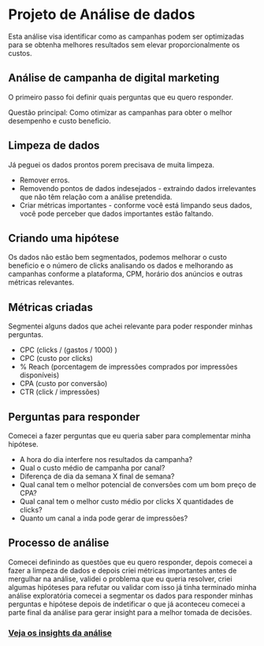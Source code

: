 # Projeto de Análise de dados

Esta análise visa identificar como as campanhas podem ser optimizadas para se obtenha melhores resultados sem elevar proporcionalmente os custos.

## Análise de campanha de digital marketing

O primeiro passo foi definir quais perguntas que eu quero responder.

Questão principal: Como otimizar as campanhas para obter o melhor desempenho e custo beneficio.

## Limpeza de dados

Já peguei os dados prontos porem precisava de muita limpeza.

- Remover erros.
- Removendo pontos de dados indesejados - extraindo dados irrelevantes que não têm relação com a análise pretendida.
- Criar métricas importantes - conforme você está limpando seus dados, você pode perceber que dados importantes estão faltando. 


## Criando uma hipótese

Os dados não estão bem segmentados, podemos melhorar o custo beneficio e o número de clicks analisando os dados e melhorando as campanhas conforme a plataforma, CPM, horário dos anúncios e outras métricas relevantes.


## Métricas criadas

Segmentei alguns dados que achei relevante para poder responder minhas perguntas.

- CPC (clicks / (gastos / 1000) )
- CPC (custo por clicks)
- % Reach (porcentagem de impressões comprados por impressões disponíveis)
- CPA (custo por conversão)
- CTR (click / impressões)

## Perguntas para responder

Comecei a fazer perguntas que eu queria saber para complementar minha hipótese.

- A hora do dia interfere nos resultados da campanha?
- Qual o custo médio de campanha por canal?
- Diferença de dia da semana X final de semana?
- Qual canal tem o melhor potencial de conversões com um bom preço de CPA?
- Qual canal tem o melhor custo médio por clicks X quantidades de clicks?
- Quanto um canal a inda pode gerar de impressões?


## Processo de análise

Comecei definindo as questões que eu quero responder, depois comecei a fazer a limpeza de dados e depois criei métricas importantes antes de mergulhar na análise, validei o problema que eu queria resolver, criei algumas hipóteses para refutar ou validar com isso já tinha terminado minha análise exploratória comecei a segmentar os dados para responder minhas perguntas e hipótese depois de indetificar o que já aconteceu comecei a parte final da análise para gerar insight para a melhor tomada de decisões.


### [Veja os insights da análise](https://view.officeapps.live.com/op/view.aspx?src=https%3A%2F%2Fraw.githubusercontent.com%2FDavidRherinson%2Fprojeto_analise_campanha%2Fmain%2FAn%25C3%25A1lise%2520de%2520campanha.pptx&wdOrigin=BROWSELINK)
